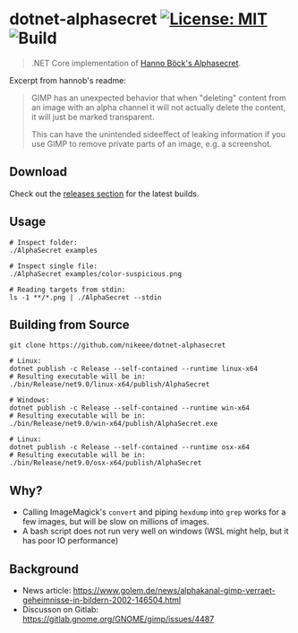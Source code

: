 # dotnet-alphasecret [![License: MIT](https://img.shields.io/badge/License-MIT-blue.svg)](https://raw.githubusercontent.com/nikeee/dotnet-alphasecret/master/LICENSE) ![Build](https://github.com/nikeee/dotnet-alphasecret/workflows/Build/badge.svg)
> .NET Core implementation of [Hanno Böck's Alphasecret](https://github.com/hannob/alphasecret).

Excerpt from hannob's readme:
> GIMP has an unexpected behavior that when "deleting" content from an image with an alpha channel it will not actually delete the content, it will just be marked transparent.
>
> This can have the unintended sideeffect of leaking information if you use GIMP to remove private parts of an image, e.g. a screenshot.

## Download
Check out the [releases section](https://github.com/nikeee/dotnet-alphasecret/releases) for the latest builds.

## Usage
```
# Inspect folder:
./AlphaSecret examples

# Inspect single file:
./AlphaSecret examples/color-suspicious.png

# Reading targets from stdin:
ls -1 **/*.png | ./AlphaSecret --stdin
```

## Building from Source
```
git clone https://github.com/nikeee/dotnet-alphasecret

# Linux:
dotnet publish -c Release --self-contained --runtime linux-x64
# Resulting executable will be in:
./bin/Release/net9.0/linux-x64/publish/AlphaSecret

# Windows:
dotnet publish -c Release --self-contained --runtime win-x64
# Resulting executable will be in:
./bin/Release/net9.0/win-x64/publish/AlphaSecret.exe

# Linux:
dotnet publish -c Release --self-contained --runtime osx-x64
# Resulting executable will be in:
./bin/Release/net9.0/osx-x64/publish/AlphaSecret
```

## Why?
- Calling ImageMagick's `convert` and piping `hexdump` into `grep` works for a few images, but will be slow on millions of images.
- A bash script does not run very well on windows (WSL might help, but it has poor IO performance)

## Background
- News article: https://www.golem.de/news/alphakanal-gimp-verraet-geheimnisse-in-bildern-2002-146504.html
- Discusson on Gitlab: https://gitlab.gnome.org/GNOME/gimp/issues/4487
